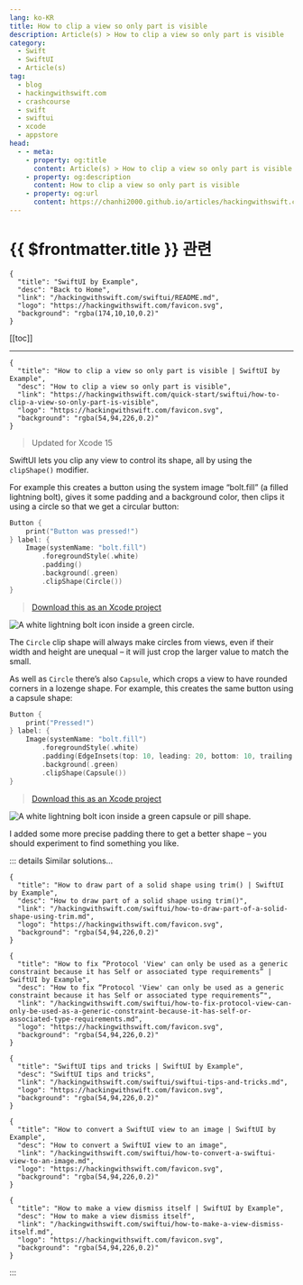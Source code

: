 ```yaml
---
lang: ko-KR
title: How to clip a view so only part is visible
description: Article(s) > How to clip a view so only part is visible
category:
  - Swift
  - SwiftUI
  - Article(s)
tag: 
  - blog
  - hackingwithswift.com
  - crashcourse
  - swift
  - swiftui
  - xcode
  - appstore
head:
  - - meta:
    - property: og:title
      content: Article(s) > How to clip a view so only part is visible
    - property: og:description
      content: How to clip a view so only part is visible
    - property: og:url
      content: https://chanhi2000.github.io/articles/hackingwithswift.com/swiftui/how-to-clip-a-view-so-only-part-is-visible.html
---
```


# {{ $frontmatter.title }} 관련

```component VPCard
{
  "title": "SwiftUI by Example",
  "desc": "Back to Home",
  "link": "/hackingwithswift.com/swiftui/README.md",
  "logo": "https://hackingwithswift.com/favicon.svg",
  "background": "rgba(174,10,10,0.2)"
}
```

[[toc]]

---

```component VPCard
{
  "title": "How to clip a view so only part is visible | SwiftUI by Example",
  "desc": "How to clip a view so only part is visible",
  "link": "https://hackingwithswift.com/quick-start/swiftui/how-to-clip-a-view-so-only-part-is-visible",
  "logo": "https://hackingwithswift.com/favicon.svg",
  "background": "rgba(54,94,226,0.2)"
}
```

> Updated for Xcode 15

SwiftUI lets you clip any view to control its shape, all by using the `clipShape()` modifier.

For example this creates a button using the system image “bolt.fill” (a filled lightning bolt), gives it some padding and a background color, then clips it using a circle so that we get a circular button:

```swift
Button {
    print("Button was pressed!")
} label: {
    Image(systemName: "bolt.fill")
        .foregroundStyle(.white)
        .padding()
        .background(.green)
        .clipShape(Circle())
}
```

> [<FontIcon icon="fas fa-file-zipper"/>Download this as an Xcode project](https://hackingwithswift.com/files/projects/swiftui/how-to-clip-a-view-so-only-part-is-visible-1.zip)

![A white lightning bolt icon inside a green circle.](https://hackingwithswift.com/img/books/quick-start/swiftui/how-to-clip-a-view-so-only-part-is-visible-1~dark@2x.png)

The `Circle` clip shape will always make circles from views, even if their width and height are unequal – it will just crop the larger value to match the small.

As well as `Circle` there’s also `Capsule`, which crops a view to have rounded corners in a lozenge shape. For example, this creates the same button using a capsule shape:

```swift
Button {
    print("Pressed!")
} label: {
    Image(systemName: "bolt.fill")
        .foregroundStyle(.white)
        .padding(EdgeInsets(top: 10, leading: 20, bottom: 10, trailing: 20))
        .background(.green)
        .clipShape(Capsule())
}
```

> [<FontIcon icon="fas fa-file-zipper"/>Download this as an Xcode project](https://hackingwithswift.com/files/projects/swiftui/how-to-clip-a-view-so-only-part-is-visible-2.zip)

![A white lightning bolt icon inside a green capsule or pill shape.](https://hackingwithswift.com/img/books/quick-start/swiftui/how-to-clip-a-view-so-only-part-is-visible-2~dark@2x.png)

I added some more precise padding there to get a better shape – you should experiment to find something you like.


::: details Similar solutions…

```component VPCard
{
  "title": "How to draw part of a solid shape using trim() | SwiftUI by Example",
  "desc": "How to draw part of a solid shape using trim()",
  "link": "/hackingwithswift.com/swiftui/how-to-draw-part-of-a-solid-shape-using-trim.md",
  "logo": "https://hackingwithswift.com/favicon.svg",
  "background": "rgba(54,94,226,0.2)"
}
```

```component VPCard  
{
  "title": "How to fix “Protocol 'View' can only be used as a generic constraint because it has Self or associated type requirements” | SwiftUI by Example",
  "desc": "How to fix “Protocol 'View' can only be used as a generic constraint because it has Self or associated type requirements”",
  "link": "/hackingwithswift.com/swiftui/how-to-fix-protocol-view-can-only-be-used-as-a-generic-constraint-because-it-has-self-or-associated-type-requirements.md",
  "logo": "https://hackingwithswift.com/favicon.svg",
  "background": "rgba(54,94,226,0.2)"
}
```

```component VPCard
{
  "title": "SwiftUI tips and tricks | SwiftUI by Example",
  "desc": "SwiftUI tips and tricks",
  "link": "/hackingwithswift.com/swiftui/swiftui-tips-and-tricks.md",
  "logo": "https://hackingwithswift.com/favicon.svg",
  "background": "rgba(54,94,226,0.2)"
}
```

```component VPCard
{
  "title": "How to convert a SwiftUI view to an image | SwiftUI by Example",
  "desc": "How to convert a SwiftUI view to an image",
  "link": "/hackingwithswift.com/swiftui/how-to-convert-a-swiftui-view-to-an-image.md",
  "logo": "https://hackingwithswift.com/favicon.svg",
  "background": "rgba(54,94,226,0.2)"
}
```

```component VPCard
{
  "title": "How to make a view dismiss itself | SwiftUI by Example",
  "desc": "How to make a view dismiss itself",
  "link": "/hackingwithswift.com/swiftui/how-to-make-a-view-dismiss-itself.md",
  "logo": "https://hackingwithswift.com/favicon.svg",
  "background": "rgba(54,94,226,0.2)"
}
```

:::

